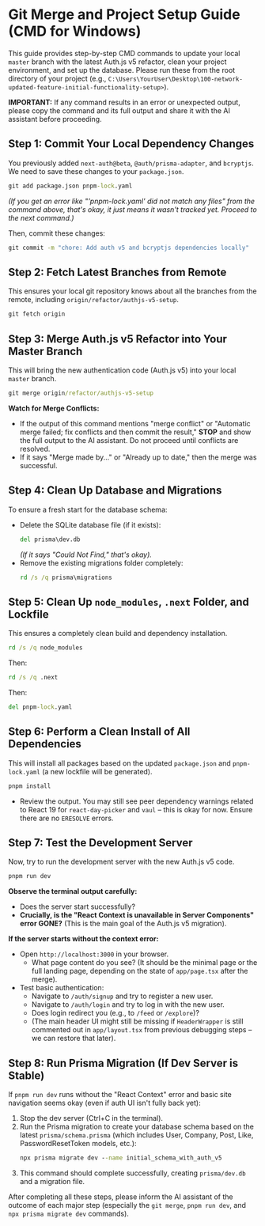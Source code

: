 # Git Merge and Project Setup Guide (CMD for Windows)

This guide provides step-by-step CMD commands to update your local `master` branch with the latest Auth.js v5 refactor, clean your project environment, and set up the database. Please run these from the root directory of your project (e.g., `C:\Users\YourUser\Desktop\100-network-updated-feature-initial-functionality-setup>`).

**IMPORTANT:** If any command results in an error or unexpected output, please copy the command and its full output and share it with the AI assistant before proceeding.

## Step 1: Commit Your Local Dependency Changes

You previously added `next-auth@beta`, `@auth/prisma-adapter`, and `bcryptjs`. We need to save these changes to your `package.json`.

```cmd
git add package.json pnpm-lock.yaml
```
*(If you get an error like "'pnpm-lock.yaml' did not match any files" from the command above, that's okay, it just means it wasn't tracked yet. Proceed to the next command.)*

Then, commit these changes:
```cmd
git commit -m "chore: Add auth v5 and bcryptjs dependencies locally"
```

## Step 2: Fetch Latest Branches from Remote
This ensures your local git repository knows about all the branches from the remote, including `origin/refactor/authjs-v5-setup`.
```cmd
git fetch origin
```

## Step 3: Merge Auth.js v5 Refactor into Your Master Branch
This will bring the new authentication code (Auth.js v5) into your local `master` branch.
```cmd
git merge origin/refactor/authjs-v5-setup
```
**Watch for Merge Conflicts:**
- If the output of this command mentions "merge conflict" or "Automatic merge failed; fix conflicts and then commit the result," **STOP** and show the full output to the AI assistant. Do not proceed until conflicts are resolved.
- If it says "Merge made by..." or "Already up to date," then the merge was successful.

## Step 4: Clean Up Database and Migrations
To ensure a fresh start for the database schema:
*   Delete the SQLite database file (if it exists):
    ```cmd
    del prisma\dev.db
    ```
    *(If it says "Could Not Find," that's okay).*
*   Remove the existing migrations folder completely:
    ```cmd
    rd /s /q prisma\migrations
    ```

## Step 5: Clean Up `node_modules`, `.next` Folder, and Lockfile
This ensures a completely clean build and dependency installation.
```cmd
rd /s /q node_modules
```
Then:
```cmd
rd /s /q .next
```
Then:
```cmd
del pnpm-lock.yaml
```

## Step 6: Perform a Clean Install of All Dependencies
This will install all packages based on the updated `package.json` and `pnpm-lock.yaml` (a new lockfile will be generated).
```cmd
pnpm install
```
- Review the output. You may still see peer dependency warnings related to React 19 for `react-day-picker` and `vaul` – this is okay for now. Ensure there are no `ERESOLVE` errors.

## Step 7: Test the Development Server
Now, try to run the development server with the new Auth.js v5 code.
```cmd
pnpm run dev
```
**Observe the terminal output carefully:**
- Does the server start successfully?
- **Crucially, is the "React Context is unavailable in Server Components" error GONE?** (This is the main goal of the Auth.js v5 migration).

**If the server starts without the context error:**
- Open `http://localhost:3000` in your browser.
    - What page content do you see? (It should be the minimal page or the full landing page, depending on the state of `app/page.tsx` after the merge).
- Test basic authentication:
    - Navigate to `/auth/signup` and try to register a new user.
    - Navigate to `/auth/login` and try to log in with the new user.
    - Does login redirect you (e.g., to `/feed` or `/explore`)?
    - (The main header UI might still be missing if `HeaderWrapper` is still commented out in `app/layout.tsx` from previous debugging steps – we can restore that later).

## Step 8: Run Prisma Migration (If Dev Server is Stable)
If `pnpm run dev` runs without the "React Context" error and basic site navigation seems okay (even if auth UI isn't fully back yet):
1.  Stop the dev server (Ctrl+C in the terminal).
2.  Run the Prisma migration to create your database schema based on the latest `prisma/schema.prisma` (which includes User, Company, Post, Like, PasswordResetToken models, etc.):
    ```cmd
    npx prisma migrate dev --name initial_schema_with_auth_v5
    ```
3.  This command should complete successfully, creating `prisma/dev.db` and a migration file.

After completing all these steps, please inform the AI assistant of the outcome of each major step (especially the `git merge`, `pnpm run dev`, and `npx prisma migrate dev` commands).
